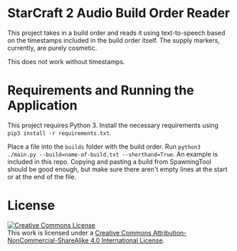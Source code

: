# StarCraft 2 Audio Build Order Reader

This project takes in a build order and reads it using text-to-speech based on the timestamps included in the build order itself. The supply markers, currently, are purely cosmetic.

This does not work without timestamps.

# Requirements and Running the Application

This project requires Python 3. Install the necessary requirements using `pip3 install -r requirements.txt`.

Place a file into the `builds` folder with the build order. Run `python3 ./main.py --build=name-of-build.txt --shorthand=True`. An example is included in this repo. Copying and pasting a build from SpawningTool should be good enough, but make sure there aren't empty lines at the start or at the end of the file.

# License

<a rel="license" href="http://creativecommons.org/licenses/by-nc-sa/4.0/"><img alt="Creative Commons License" style="border-width:0" src="https://i.creativecommons.org/l/by-nc-sa/4.0/88x31.png" /></a><br />This work is licensed under a <a rel="license" href="http://creativecommons.org/licenses/by-nc-sa/4.0/">Creative Commons Attribution-NonCommercial-ShareAlike 4.0 International License</a>.